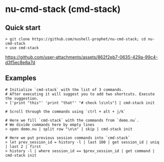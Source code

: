 # nu-cmd-stack (cmd-stack)

## Quick start

```nushel no-run
> git clone https://github.com/nushell-prophet/nu-cmd-stack; cd nu-cmd-stack
> use cmd-stack
```

https://github.com/user-attachments/assets/862f2eb7-0635-429a-99c4-d3f5ec8e8a7d

## Examples

```nushell no-run
# Initialize `cmd-stack` with the list of 3 commands.
# After executing it will suggest you to add two shortcuts. Execute the suggestion.
> ['print "this"' 'print "that"' "# check ls\nls"] | cmd-stack init

# Scroll through the commands using `ctrl + alt + j/k`
```

```nushell no-run
# Here we fill `cmd-stack` with the commands from `demo.nu`.
# We divide commands here by empty lines
> open demo.nu | split row "\n\n" | skip | cmd-stack init
```

```nushell no-run
# Here we put previous session commands into `cmd-stack`
> let prev_session_id = history -l | last 100 | get session_id | uniq | last 2 | first
> history -l | where session_id == $prev_session_id | get command | cmd-stack init
```
